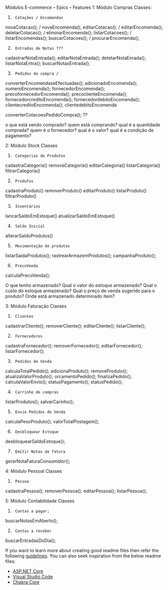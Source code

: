 Módulos E-commerce – Epics – Features
1: Módulo Compras
Classes:
1.   	Cotações / Encomendas 
novaCotacao(); / novaEncomenda();
editarCotacao(); / editarEncomenda();
deletarCotacao(); / eliminarEncomenda();
listarCotacoes(); / listarEncomendas();
buscarCotacoes(); / procurarEncomenda();
 
2.   	Entradas de Notas ???
cadastrarNotaEntrada();
editarNotaEntrada();
detetarNotaEnrada();
listarNotaEntra();
buscarNotasEntrada();
 
3.   	Pedidos de compra / 
converterEncomendaseEfectuadas();
adicionadoEncomenda();
numeroEncomenda();
fornecedorEncomenda();
precofornecedorEncomenda();
precoclienteEncomenda();
fornecedorcreditoEncomenda();
fornecedordebitoEncomenda();
clientecreditoEncomenda();
clientedebitoEncomenda

converterCotacoesPedidoCompra();  ??
 
o que está sendo comprado?
quem está comprando?
qual é a quantidade comprada?
quem é o fornecedor?
qual é o valor?
qual é a condição de pagamento?
 
2: Módulo Stock
Classes
1.   	Categorias de Produtos
cadastraCategoria()
removeCategoria()
editarCategoria()
listarCategoria()
filtrarCategoria()
 
2.   	Produtos
cadastraProduto()
removerProduto()
editarProduto()
listarProduto()
filtrarProduto()
 
3.   	Inventários
lancarSaldoEmEstoque()
atualizarSaldoEmEstoque()
 
4.   	Saldo Inicial
alterarSaldoProdutos()
 
5.   	Movimentação de produtos
listarSaidaProdutos();
rastrearArmazemProdutos();
campanhaProduto();
 
6.   	PrecoVenda
calculaPrecoVenda();
 
O que tenho armazenado?
Qual o valor do estoque armazenado?
Qual o custo do estoque armazenado?
Qual o preço de venda sugerido para o produto?
Onde está armazenado determinado item?
 
3: Módulo Faturação
Classes
1.   	Clientes
cadastrarCliente();
removerCliente();
editarCliente();
listarCliente();
 
2.   	Fornecedores
cadastraFornecedor();
removerFornecedor();
editarFornecedor();
listarFornecedor();
 
3.   	Pedidos de Venda
calculaTotalPedido();
adicionaProduto();
removeProduto();
atualizaValorProduto();
orcamentoPedido();
finalizaPedido();
calculaValorEnvio();
statusPagamento();
statusPedido();
 
4.   	Carrinho de compras
listarProdutos();
salvarCarinho();
 
5.   	Envio Pedidos de Venda
calculaPesoProduto();
valorTotalPostagem();
 
6.   	Desbloquear Estoque
desbloquearSaldoEstoque();
 
7.   	Emitir Notas de fatura
gerarNotaFaturaConsumidor();
 
4: Módulo Pessoal 
            Classes
1.   	Pessoa
cadastraPessoa();
removerPessoa();
editarPessoa();
listarPessoa();
 
5: Módulo Contabilidade 
Classes
1.   	Contas a pagar;
buscarNotasEmAberto();
 
2.   	Contas a receber
buscarEntradasDoDia();
 
 
 
 



If you want to learn more about creating good readme files then refer the following [guidelines](https://docs.microsoft.com/en-us/azure/devops/repos/git/create-a-readme?view=azure-devops). You can also seek inspiration from the below readme files:
- [ASP.NET Core](https://github.com/aspnet/Home)
- [Visual Studio Code](https://github.com/Microsoft/vscode)
- [Chakra Core](https://github.com/Microsoft/ChakraCore)